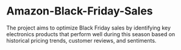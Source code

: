 # Amazon-Black-Friday-Sales
The project aims to optimize Black Friday sales by identifying key electronics products that perform well during this season based on historical pricing trends, customer reviews, and sentiments.
